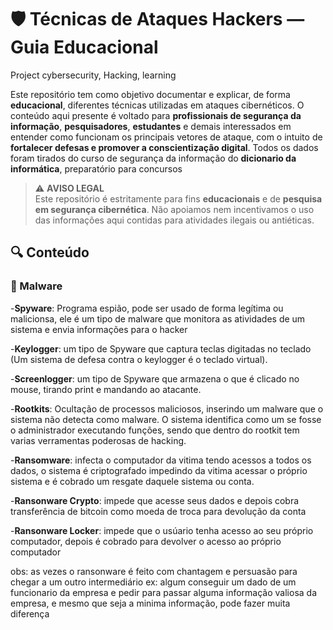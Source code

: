 # 🛡️ Técnicas de Ataques Hackers — Guia Educacional
Project cybersecurity, Hacking, learning

Este repositório tem como objetivo documentar e explicar, de forma **educacional**, diferentes técnicas utilizadas em ataques cibernéticos. O conteúdo aqui presente é voltado para **profissionais de segurança da informação**, **pesquisadores**, **estudantes** e demais interessados em entender como funcionam os principais vetores de ataque, com o intuito de **fortalecer defesas e promover a conscientização digital**.
Todos os dados foram tirados do curso de segurança da informação do **dicionario da informática**, preparatório para concursos

> ⚠️ **AVISO LEGAL**  
> Este repositório é estritamente para fins **educacionais** e de **pesquisa em segurança cibernética**. Não apoiamos nem incentivamos o uso das informações aqui contidas para atividades ilegais ou antiéticas.

## 🔍 Conteúdo

### 🦠 Malware
-**Spyware**: Programa espião, pode ser usado de forma legítima ou malicionsa, ele é um tipo de malware que monitora as atividades de um sistema e envia informações para o hacker 

-**Keylogger**: um tipo de Spyware que captura teclas digitadas no teclado (Um sistema de defesa contra o keylogger é o teclado virtual).

-**Screenlogger**: um tipo de Spyware que armazena o que é clicado no mouse, tirando print e mandando ao atacante. 

-**Rootkits**: Ocultação de processos maliciosos, inserindo um malware que o sistema não detecta como malware. O sistema identifica como um se fosse o administrador executando funções, sendo que dentro do rootkit tem varias verramentas poderosas de hacking. 

-**Ransomware**: infecta o computador da vitima tendo acessos a todos os dados, o sistema é criptografado impedindo da vitima acessar o próprio sistema e é cobrado um resgate daquele sistema ou conta. 

-**Ransonware Crypto**: impede que acesse seus dados e depois cobra transferência de bitcoin como moeda de troca para devolução da conta 

-**Ransonware Locker**: impede que o usúario tenha acesso ao seu próprio computador, depois é cobrado para devolver o acesso ao próprio computador

obs: as vezes o ransonware é feito com chantagem e persuasão para chegar a um outro intermediário ex: algum conseguir um dado de um funcionario da empresa e pedir para passar alguma informação valiosa da empresa, e mesmo que seja a minima informação, pode fazer muita diferença 
